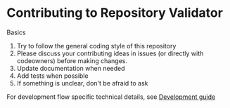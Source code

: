# Contributing to Repository Validator

Basics
1. Try to follow the general coding style of this repository
1. Please discuss your contributing ideas in issues (or directly with codeowners) before making changes.
1. Update documentation when needed
1. Add tests when possible
1. If something is unclear, don't be afraid to ask

For development flow specific technical details, see [Development guide](https://github.com/protacon/repository-validator/wiki/Development)
